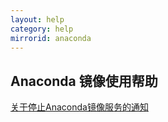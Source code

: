 ```yaml
---
layout: help
category: help
mirrorid: anaconda
---
```


## Anaconda 镜像使用帮助

[关于停止Anaconda镜像服务的通知](../../news/close-anaconda-service/)